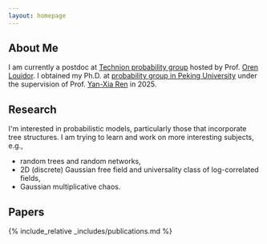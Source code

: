 ```yaml
---
layout: homepage
---
```


## About Me

I am currently a postdoc at [Technion probability group](https://probability.technion.ac.il) hosted by Prof. [Oren Louidor](https://sites.google.com/view/louidor/). I obtained my Ph.D. at [probability group in Peking University](https://pkuprobability.com) under the supervision of Prof. [Yan-Xia Ren](https://www.math.pku.edu.cn/teachers/renyx/indexE.htm) in 2025.  


<!-- ## News
- From Sep 2025, I will be a postdoc at [Technion probability group](https://probability.technion.ac.il) hosted by Prof. [Oren Louidor](https://sites.google.com/view/louidor/).  -->



## Research 

I'm interested in probabilistic models, particularly those that incorporate tree structures.
I am trying to learn and work on more interesting subjects, e.g., 
- random trees and random networks, 
- 2D (discrete) Gaussian free field and universality class of log-correlated fields, 
- Gaussian multiplicative chaos.

## Papers 

 {% include_relative _includes/publications.md %}



